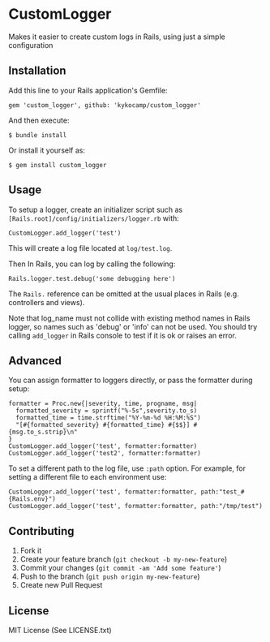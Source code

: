 # CustomLogger

Makes it easier to create custom logs in Rails, using just a simple configuration

## Installation

Add this line to your Rails application's Gemfile:

    gem 'custom_logger', github: 'kykocamp/custom_logger'

And then execute:

    $ bundle install

Or install it yourself as:

    $ gem install custom_logger

## Usage

To setup a logger, create an initializer script such as `[Rails.root]/config/initializers/logger.rb` with:

    CustomLogger.add_logger('test')

This will create a log file located at `log/test.log`.

Then In Rails, you can log by calling the following:

    Rails.logger.test.debug('some debugging here')

The `Rails.` reference can be omitted at the usual places in Rails (e.g. controllers and views).

Note that log_name must not collide with existing method names in Rails logger, so names such as 'debug' or 'info' can not be used. You should try calling `add_logger` in Rails console to test if it is ok or raises an error.

## Advanced

You can assign formatter to loggers directly, or pass the formatter during setup:

    formatter = Proc.new{|severity, time, progname, msg|
      formatted_severity = sprintf("%-5s",severity.to_s)
      formatted_time = time.strftime("%Y-%m-%d %H:%M:%S")
      "[#{formatted_severity} #{formatted_time} #{$$}] #{msg.to_s.strip}\n"
    }
    CustomLogger.add_logger('test', formatter:formatter)
    CustomLogger.add_logger('test2', formatter:formatter)

To set a different path to the log file, use `:path` option.
For example, for setting a different file to each environment use:

    CustomLogger.add_logger('test', formatter:formatter, path:"test_#{Rails.env}")
    CustomLogger.add_logger('test', formatter:formatter, path:"/tmp/test")


## Contributing

1. Fork it
2. Create your feature branch (`git checkout -b my-new-feature`)
3. Commit your changes (`git commit -am 'Add some feature'`)
4. Push to the branch (`git push origin my-new-feature`)
5. Create new Pull Request

## License

MIT License (See LICENSE.txt)
